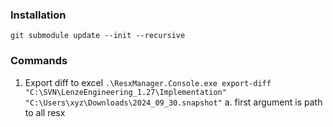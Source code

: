 ### Installation 

`git submodule update --init --recursive`


### Commands

1. Export diff to excel 
`.\ResxManager.Console.exe export-diff "C:\SVN\LenzeEngineering_1.27\Implementation" "C:\Users\xyz\Downloads\2024_09_30.snapshot"`
a. first argument is path to all resx 